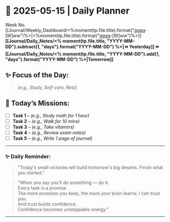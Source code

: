 # 🌼 **2025-05-15** | Daily Planner

Week No. [[Journal/Weekly_Dashboard/<%moment(tp.file.title).format("gggg-[W]ww")%>|<%moment(tp.file.title).format("gggg-[W]ww")%>]]
**[[Journal/Daily_Notes/<% moment(tp.file.title, "YYYY-MM-DD").subtract(1, "days").format("YYYY-MM-DD") %>|⏪ Yesterday]] ⏩ [[Journal/Daily_Notes/<% moment(tp.file.title, "YYYY-MM-DD").add(1, "days").format("YYYY-MM-DD") %>|Tomorrow]]**

## ✨ Focus of the Day:  
> *(e.g., Study, Self-care, Rest)*

## 🌸 Today’s Missions:
- [ ] **Task 1** – *(e.g., Study math for 1 hour)*
- [ ] **Task 2** – *(e.g., Walk for 10 mins)*
- [ ] **Task 3** – *(e.g., Take vitamins)*
- [ ] **Task 4** – *(e.g., Review exam notes)*
- [ ] **Task 5** – *(e.g., Write 1 page of journal)*

---

### ✨ Daily Reminder:  
>"Today's small victories will build tomorrow's big dreams. Finish what you started."

>"When you say you’ll do something — do it.  
Every task is a promise.  
The more promises you keep, the more your brain learns: _I can trust you._  
And trust builds confidence.  
Confidence becomes unstoppable energy."

---


